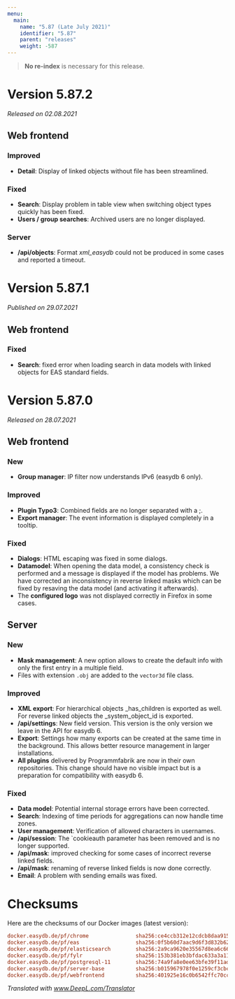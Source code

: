 ```yaml
---
menu:
  main:
    name: "5.87 (Late July 2021)"
    identifier: "5.87"
    parent: "releases"
    weight: -587
---
```


> **No re-index** is necessary for this release. 

# Version 5.87.2

*Released on 02.08.2021*

## Web frontend

### Improved

- **Detail**: Display of linked objects without file has been streamlined.

### Fixed

- **Search**: Display problem in table view when switching object types quickly has been fixed.
- **Users / group searches**: Archived users are no longer displayed.

### Server

- **/api/objects**: Format *xml_easydb* could not be produced in some cases and reported a timeout.

# Version 5.87.1

*Published on 29.07.2021*

## Web frontend

### Fixed

- **Search**: fixed error when loading search in data models with linked objects for EAS standard fields.

# Version 5.87.0

*Released on 28.07.2021*

## Web frontend

### New

- **Group manager**: IP filter now understands IPv6 (easydb 6 only).

### Improved

- **Plugin Typo3**: Combined fields are no longer separated with a ;.
- **Export manager**: The event information is displayed completely in a tooltip.

### Fixed

- **Dialogs**: HTML escaping was fixed in some dialogs.
- **Datamodel**: When opening the data model, a consistency check is performed and a message is displayed if the model has problems. We have corrected an inconsistency in reverse linked masks which can be fixed by resaving the data model (and activating it afterwards). 
- The **configured logo** was not displayed correctly in Firefox in some cases.

## Server

### New

- **Mask management**: A new option allows to create the default info with only the first entry in a multiple field.
- Files with extension `.obj` are added to the `vector3d` file class.

### Improved

- **XML export**: For hierarchical objects _has_children is exported as well. For reverse linked objects the _system_object_id is exported.
- **/api/settings**: New field version. This version is the only version we leave in the API for easydb 6.
- **Export**: Settings how many exports can be created at the same time in the background. This allows better resource management in larger installations.
- **All plugins** delivered by Programmfabrik are now in their own repositories. This change should have no visible impact but is a preparation for compatibility with easydb 6. 

### Fixed

- **Data model**: Potential internal storage errors have been corrected.
- **Search**: Indexing of time periods for aggregations can now handle time zones.
- **User management**: Verification of allowed characters in usernames.
- **/api/session**: The `cookieauth parameter has been removed and is no longer supported.
- **/api/mask**: improved checking for some cases of incorrect reverse linked fields.
- **/api/mask**: renaming of reverse linked fields is now done correctly.
- **Email**: A problem with sending emails was fixed.

# Checksums

Here are the checksums of our Docker images (latest version): 

```ini
docker.easydb.de/pf/chrome               sha256:ce4ccb312e12cdcb8daa9151e80081738b2612b1c109ecdcb39519e3f367c6ec
docker.easydb.de/pf/eas                  sha256:0f5b60d7aac9d6f3d832b62e2f02bdf2dda0519528ded041308ab29cbb3ee4b1
docker.easydb.de/pf/elasticsearch        sha256:2a9ca9620e35567d8ea6c666055e4377ca556d16b0a619f2198d9cc9fe9bc526
docker.easydb.de/pf/fylr                 sha256:153b381eb3bfdac633a3a119a69a3fc9f16806de0aa83c95e9d2e149fb19d665
docker.easydb.de/pf/postgresql-11        sha256:74a9fa8e0ee63bfe39f11adabbeaa141921fd2443e5735f85b73e249acf4e566
docker.easydb.de/pf/server-base          sha256:b015967978f0e1259cf3cbc6a43d20c51f59b6a6960423239b70455ea212e703
docker.easydb.de/pf/webfrontend          sha256:401925e16c0b6542ffc70cc3427c68fed2c5e674b36ff9beccacbe92a7e50a75
```

*Translated with www.DeepL.com/Translator*

